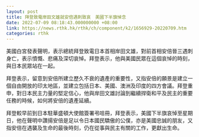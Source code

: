 ```yaml
---
layout: post
title: 拜登致電岸田文雄就安倍遇刺致哀　美國下半旗悼念
date: 2022-07-09 08:18:43.000000000 +08:00
link: https://news.rthk.hk/rthk/ch/component/k2/1656929-20220709.htm
categories: rthk
---
```


美國白宮發表聲明，表示總統拜登致電日本首相岸田文雄，對前首相安倍晉三遇刺身亡，表示憤慨、悲痛及深切哀悼。拜登表示，他與美國民眾在這個哀悼的時刻，與日本民眾站在一起。

拜登表示，留意到安倍所建立歷久不衰的遺產的重要性，又指安倍的願景是建立一個自由開放的印太地區，並建立包括日本、美國、澳洲及印度的四方會議。拜登重申，對日本民主力量的堅定信心，他與岸田文雄討論到繼續捍衛和平及民主的重要任務的時候，如何將安倍的遺產延續。

拜登較早前到日本駐華盛頓大使館簽署弔唁冊，拜登表示，美國下半旗哀悼至星期日，他在聲明中讚揚安倍是足以令日本國民驕傲的公僕，亦是美國忠誠的朋友，又指安倍在遇襲及生命的最後時刻，仍在從事與民主有關的工作，更獻出生命。
